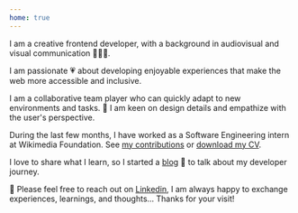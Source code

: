```yaml
---
home: true
---
```


<div class="about">
<p>
I am a creative frontend developer, with a background in audiovisual and visual communication 👩🏽‍💻.
</p>
<p>
I am passionate <span role='img' aria-label='heart'>💗</span> about developing enjoyable experiences that make the web more accessible and inclusive.
</p>
<p>
I am a collaborative team player who can quickly adapt to new environments and tasks. <span role='img' aria-label='eyes'>👀</span> I am keen on design details and empathize with the user's perspective.
</p>
<p>
During the last few months, I have worked as a Software Engineering intern at Wikimedia Foundation. See <a href="https://github.com/wikimedia/mediawiki-extensions-GrowthExperiments/commits?author=vivitt" target='_blank'>my contributions</a> or <a href="/cv-viviana-yanez-2023.pdf" target="_blank" >download my CV</a>.
</p>
<p>
I love to share what I learn, so I started a <a href="/blog/">blog</a> <span role='img' aria-label='notebook'>📓</span> to talk about my developer journey.
</p>
<p>
<span role='img' aria-label='message'>💌</span> Please feel free to reach out on <a href="https://www.linkedin.com/in/viviana-yanez/" target='_blank'>Linkedin</a>, I am always happy to exchange experiences, learnings, and thoughts... Thanks for your visit!
</p>
</div>
